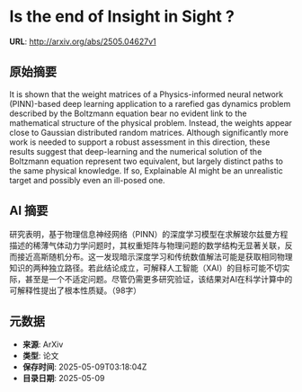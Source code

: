 # Is the end of Insight in Sight ?

**URL**: http://arxiv.org/abs/2505.04627v1

## 原始摘要

It is shown that the weight matrices of a Physics-informed neural network
(PINN)-based deep learning application to a rarefied gas dynamics problem
described by the Boltzmann equation bear no evident link to the mathematical
structure of the physical problem. Instead, the weights appear close to
Gaussian distributed random matrices. Although significantly more work is
needed to support a robust assessment in this direction, these results suggest
that deep-learning and the numerical solution of the Boltzmann equation
represent two equivalent, but largely distinct paths to the same physical
knowledge. If so, Explainable AI might be an unrealistic target and possibly
even an ill-posed one.


## AI 摘要

研究表明，基于物理信息神经网络（PINN）的深度学习模型在求解玻尔兹曼方程描述的稀薄气体动力学问题时，其权重矩阵与物理问题的数学结构无显著关联，反而接近高斯随机分布。这一发现暗示深度学习和传统数值解法可能是获取相同物理知识的两种独立路径。若此结论成立，可解释人工智能（XAI）的目标可能不切实际，甚至是一个不适定问题。尽管仍需更多研究验证，该结果对AI在科学计算中的可解释性提出了根本性质疑。（98字）

## 元数据

- **来源**: ArXiv
- **类型**: 论文
- **保存时间**: 2025-05-09T03:18:04Z
- **目录日期**: 2025-05-09
